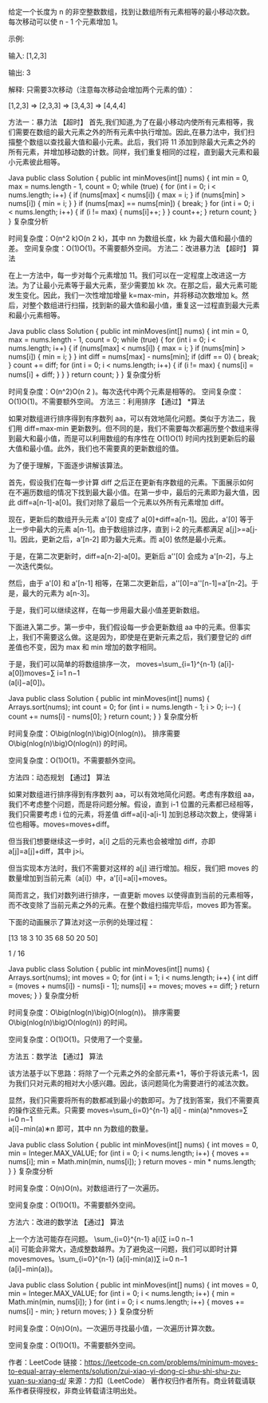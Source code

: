 给定一个长度为 n 的非空整数数组，找到让数组所有元素相等的最小移动次数。每次移动可以使 n - 1 个元素增加 1。

示例:

输入:
[1,2,3]

输出:
3

解释:
只需要3次移动（注意每次移动会增加两个元素的值）：

[1,2,3]  =>  [2,3,3]  =>  [3,4,3]  =>  [4,4,4]


方法一：暴力法 【超时】
首先,我们知道,为了在最小移动内使所有元素相等，我们需要在数组的最大元素之外的所有元素中执行增加。因此,在暴力法中，我们扫描整个数组以查找最大值和最小元素。此后，我们将 11 添加到除最大元素之外的所有元素，并增加移动数的计数。同样，我们重复相同的过程，直到最大元素和最小元素彼此相等。

Java
public class Solution {
    public int minMoves(int[] nums) {
        int min = 0, max = nums.length - 1, count = 0;
        while (true) {
            for (int i = 0; i < nums.length; i++) {
                if (nums[max] < nums[i]) {
                    max = i;
                }
                if (nums[min] > nums[i]) {
                    min = i;
                }
            }
            if (nums[max] == nums[min]) {
                break;
            }
            for (int i = 0; i < nums.length; i++) {
                if (i != max) {
                    nums[i]++;
                }
            }
            count++;
        }
        return count;
    }
}
复杂度分析

时间复杂度：O(n^2 k)O(n 
2
 k)，其中 nn 为数组长度，kk 为最大值和最小值的差。
空间复杂度：O(1)O(1)。不需要额外空间。
方法二：改进暴力法 【超时】
算法

在上一方法中，每一步对每个元素增加 11。我们可以在一定程度上改进这一方法。为了让最小元素等于最大元素，至少需要加 kk 次。在那之后，最大元素可能发生变化。因此，我们一次性增加增量 k=max-min，并将移动次数增加 k。然后，对整个数组进行扫描，找到新的最大值和最小值，重复这一过程直到最大元素和最小元素相等。

Java
public class Solution {
    public int minMoves(int[] nums) {
        int min = 0, max = nums.length - 1, count = 0;
        while (true) {
            for (int i = 0; i < nums.length; i++) {
                if (nums[max] < nums[i]) {
                    max = i;
                }
                if (nums[min] > nums[i]) {
                    min = i;
                }
            }
            int diff = nums[max] - nums[min];
            if (diff == 0) {
                break;
            }
            count += diff;
            for (int i = 0; i < nums.length; i++) {
                if (i != max) {
                    nums[i] = nums[i] + diff;
                }
            }
        }
        return count;
    }
}
复杂度分析

时间复杂度：O(n^2)O(n 
2
 )。每次迭代中两个元素是相等的。
空间复杂度：O(1)O(1)。不需要额外空间。
方法三：利用排序 【通过】
*算法

如果对数组进行排序得到有序数列 aa，可以有效地简化问题。类似于方法二，我们用 diff=max-min 更新数列。但不同的是，我们不需要每次都遍历整个数组来得到最大和最小值，而是可以利用数组的有序性在 O(1)O(1) 时间内找到更新后的最大值和最小值。此外，我们也不需要真的更新数组的值。

为了便于理解，下面逐步讲解该算法。

首先，假设我们在每一步计算 diff 之后正在更新有序数组的元素。下面展示如何在不遍历数组的情况下找到最大最小值。在第一步中，最后的元素即为最大值，因此 diff=a[n-1]-a[0]。我们对除了最后一个元素以外所有元素增加 diff。

现在，更新后的数组开头元素 a'[0] 变成了 a[0]+diff=a[n-1]。因此，a'[0] 等于上一步中最大的元素 a[n-1]。由于数组排过序，直到 i-2 的元素都满足 a[j]>=a[j-1]。因此，更新之后，a'[n-2] 即为最大元素。而 a[0] 依然是最小元素。

于是，在第二次更新时，diff=a[n-2]-a[0]。更新后 a''[0] 会成为 a'[n-2]，与上一次迭代类似。

然后，由于 a'[0] 和 a'[n-1] 相等，在第二次更新后，a''[0]=a''[n-1]=a'[n-2]。于是，最大的元素为 a[n-3]。

于是，我们可以继续这样，在每一步用最大最小值差更新数组。

下面进入第二步。第一步中，我们假设每一步会更新数组 aa 中的元素。但事实上，我们不需要这么做。这是因为，即使是在更新元素之后，我们要登记的 diff 差值也不变，因为 max 和 min 增加的数字相同。

于是，我们可以简单的将数组排序一次， moves=\sum_{i=1}^{n-1} (a[i]-a[0])moves=∑ 
i=1
n−1
​	
 (a[i]−a[0])。

Java
public class Solution {
    public int minMoves(int[] nums) {
        Arrays.sort(nums);
        int count = 0;
        for (int i = nums.length - 1; i > 0; i--) {
            count += nums[i] - nums[0];
        }
        return count;
    }
}
复杂度分析

时间复杂度：O\big(nlog(n)\big)O(nlog(n))。 排序需要 O\big(nlog(n)\big)O(nlog(n)) 的时间。

空间复杂度：O(1)O(1)。不需要额外空间。

方法四：动态规划 【通过】
算法

如果对数组进行排序得到有序数列 aa，可以有效地简化问题。考虑有序数组 aa，我们不考虑整个问题，而是将问题分解。假设，直到 i-1 位置的元素都已经相等，我们只需要考虑 i 位的元素，将差值 diff=a[i]-a[i-1] 加到总移动次数上，使得第 i 位也相等。moves=moves+diff。

但当我们想要继续这一步时，a[i] 之后的元素也会被增加 diff，亦即 a[j]=a[j]+diff，其中 j>i。

但当实现本方法时，我们不需要对这样的 a[j] 进行增加。相反，我们把 moves 的数量增加到当前元素（a[i]）中，a'[i]=a[i]+moves。

简而言之，我们对数列进行排序，一直更新 moves 以使得直到当前的元素相等，而不改变除了当前元素之外的元素。在整个数组扫描完毕后，moves 即为答案。

下面的动画展示了算法对这一示例的处理过程：

[13 18 3 10 35 68 50 20 50]

1 / 16

Java
public class Solution {
    public int minMoves(int[] nums) {
        Arrays.sort(nums);
        int moves = 0;
        for (int i = 1; i < nums.length; i++) {
            int diff = (moves + nums[i]) - nums[i - 1];
            nums[i] += moves;
            moves += diff;
        }
        return moves;
    }
}
复杂度分析

时间复杂度：O\big(nlog(n)\big)O(nlog(n))。 排序需要 O\big(nlog(n)\big)O(nlog(n)) 的时间。

空间复杂度：O(1)O(1)。只使用了一个变量。

方法五：数学法 【通过】
算法

该方法基于以下思路：将除了一个元素之外的全部元素+1，等价于将该元素-1，因为我们只对元素的相对大小感兴趣。因此，该问题简化为需要进行的减法次数。

显然，我们只需要将所有的数都减到最小的数即可。为了找到答案，我们不需要真的操作这些元素。只需要 moves=\sum_{i=0}^{n-1} a[i] - min(a)*nmoves=∑ 
i=0
n−1
​	
 a[i]−min(a)∗n 即可，其中 nn 为数组的数量。

Java
public class Solution {
    public int minMoves(int[] nums) {
        int moves = 0, min = Integer.MAX_VALUE;
        for (int i = 0; i < nums.length; i++) {
            moves += nums[i];
            min = Math.min(min, nums[i]);
        }
        return moves - min * nums.length;
    }
}
复杂度分析

时间复杂度：O(n)O(n)。对数组进行了一次遍历。

空间复杂度：O(1)O(1)。不需要额外空间。

方法六：改进的数学法 【通过】
算法

上一个方法可能存在问题。 \sum_{i=0}^{n-1} a[i]∑ 
i=0
n−1
​	
 a[i] 可能会非常大，造成整数越界。为了避免这一问题，我们可以即时计算 movesmoves。\sum_{i=0}^{n-1} (a[i]-min(a))∑ 
i=0
n−1
​	
 (a[i]−min(a))。

Java
public class Solution {
    public int minMoves(int[] nums) {
        int moves = 0, min = Integer.MAX_VALUE;
        for (int i = 0; i < nums.length; i++) {
            min = Math.min(min, nums[i]);
        }
        for (int i = 0; i < nums.length; i++) {
            moves += nums[i] - min;
        }
        return moves;
    }
}
复杂度分析

时间复杂度：O(n)O(n)。一次遍历寻找最小值，一次遍历计算次数。

空间复杂度：O(1)O(1)。不需要额外空间。

作者：LeetCode
链接：https://leetcode-cn.com/problems/minimum-moves-to-equal-array-elements/solution/zui-xiao-yi-dong-ci-shu-shi-shu-zu-yuan-su-xiang-d/
来源：力扣（LeetCode）
著作权归作者所有。商业转载请联系作者获得授权，非商业转载请注明出处。